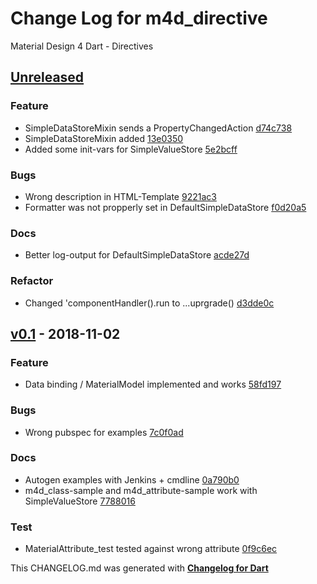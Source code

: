 # Change Log for m4d_directive
Material Design 4 Dart - Directives

## [Unreleased](http://github.com/mikemitterer/m4d_directive/compare/v0.1...HEAD)

### Feature
* SimpleDataStoreMixin sends a PropertyChangedAction [d74c738](https://github.com/mikemitterer/m4d_directive/commit/d74c7386eeeaaf6c66aa5cea56c8d634d604c3aa)
* SimpleDataStoreMixin added [13e0350](https://github.com/mikemitterer/m4d_directive/commit/13e0350faee0ba5c9a48e178f1149b0e5ddc844c)
* Added some init-vars for SimpleValueStore [5e2bcff](https://github.com/mikemitterer/m4d_directive/commit/5e2bcff572bc12f42540de8b81f9009e0368300a)

### Bugs
* Wrong description in HTML-Template [9221ac3](https://github.com/mikemitterer/m4d_directive/commit/9221ac3dc56e0b0fcc4b8a50fa793b8e05e52c12)
* Formatter was not propperly set in DefaultSimpleDataStore [f0d20a5](https://github.com/mikemitterer/m4d_directive/commit/f0d20a5c4726c8a53ba6c502f2b251f632c9cd7e)

### Docs
* Better log-output for DefaultSimpleDataStore [acde27d](https://github.com/mikemitterer/m4d_directive/commit/acde27d842593a22d228edce09f87af3ea41d2f4)

### Refactor
* Changed 'componentHandler().run to ...uprgrade() [d3dde0c](https://github.com/mikemitterer/m4d_directive/commit/d3dde0c287e9d969ba9a51dc762c8a2a21063b50)

## [v0.1](http://github.com/mikemitterer/m4d_directive/compare/v0.1) - 2018-11-02

### Feature
* Data binding / MaterialModel implemented and works [58fd197](https://github.com/mikemitterer/m4d_directive/commit/58fd197aecbaf05650e8d9f33ef80d6326d61689)

### Bugs
* Wrong pubspec for examples [7c0f0ad](https://github.com/mikemitterer/m4d_directive/commit/7c0f0ad993e28eb8e52cf357598f8de946c772f3)

### Docs
* Autogen examples with Jenkins + cmdline [0a790b0](https://github.com/mikemitterer/m4d_directive/commit/0a790b0eed3fc3f9374b17a2a4832617ee0b9af0)
* m4d_class-sample and m4d_attribute-sample work with SimpleValueStore [7788016](https://github.com/mikemitterer/m4d_directive/commit/7788016c6e4db987207d44b052d4ff53f9febea8)

### Test
* MaterialAttribute_test tested against wrong attribute [0f9c6ec](https://github.com/mikemitterer/m4d_directive/commit/0f9c6ec9d3823f18195d24a4ecede19a033148d6)


This CHANGELOG.md was generated with [**Changelog for Dart**](https://pub.dartlang.org/packages/changelog)
